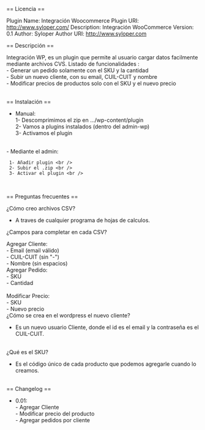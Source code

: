  == Licencia == 

Plugin Name: Integración Woocommerce
Plugin URI: http://www.syloper.com/
Description: Integración WooCommerce
Version: 0.1
Author: Syloper
Author URI: http://www.syloper.com

== Descripción == 

Integración WP, es un plugin que permite al usuario cargar datos facilmente mediante archivos CVS.
Listado de funcionalidades :<br />
							- Generar un pedido solamente con el SKU y la cantidad <br />
							- Subir un nuevo cliente, con su email, CUIL-CUIT y nombre <br />
							- Modificar precios de productos solo con el SKU y el nuevo precio <br />
<br />

== Instalación == 

- Manual: <br />
    1- Descomprimimos el zip en .../wp-content/plugin <br />
    2- Vamos a plugins instalados (dentro del admin-wp) <br />
    3- Activamos el plugin

<br />
- Mediante el admin: <br />

     1- Añadir plugin <br />
     2- Subir el .zip <br />
     3- Activar el plugin <br />
<br /> 

== Preguntas frecuentes == 

¿Cómo creo archivos CSV? <br />

 - A traves de cualquier programa de hojas de calculos.<br />

¿Campos para completar en cada CSV?<br />

Agregar Cliente: <br /> 
                - Email (email válido)
<br />
                - CUIL-CUIT (sin "-")
<br />
                - Nombre (sin espacios)
<br /> 
Agregar Pedido: <br />
                - SKU
<br />
                - Cantidad
<br /> <br /> 
Modificar Precio:<br />
                - SKU
<br />
                - Nuevo precio
<br /> 
¿Cómo se crea en el wordpress el nuevo cliente? <br />

 - Es un nuevo usuario Cliente, donde el id es el email y la contraseña es el CUIL-CUIT.   

<br /> 
¿Qué es el SKU? <br />

 - Es el código único de cada producto que podemos agregarle cuando lo creamos. <br />

<br /> 
== Changelog ==

 - 0.01: <br />
           - Agregar Cliente <br /> 
           - Modificar precio del producto <br />
           - Agregar pedidos por cliente   <br />
<br /> <br /> 
